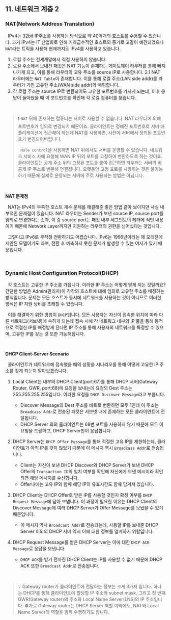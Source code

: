 ## 11. 네트워크 계층 2

### NAT(Network Address Translation)

&nbsp;&nbsp;IPv4는 32bit IP주소를 사용하는 방식으로 약 40억개의 호스트를 수용할 수 있습니다. 과거 IPv4는 IT 산업화로 인해 기하급수적인 호스트의 증가로 고갈이 예견되었으나 `NAT`라는 트릭을 사용해 현재까지도 IPv4를 사용하고 있습니다.

1. 로컬 주소는 전세계망에서 직접 사용하지 않습니다.
2. 로컬 주소에서 보내진 패킷은 NAT 기능이 존재하는 게이트웨이 라우터를 통해 빠져나가게 되고, 이를 통해 라우터의 고유 주소를 source IP로 사용합니다.
2.1 NAT 라우터에는 `NAT Table`이 존재합니다. 이를 통해 로컬 주소(LAN side addr)를 라우터가 가진 고유한 주소(WAN side addr)와 매핑합니다.
3. 각 로컬 주소는 source IP로 변환되어도 고유한 포트번호를 가지게 되는데, 이후 응답이 돌아왔을 때 이 포트번호를 확인해 각 로컬 컴퓨터를 찾습니다.

<br>

> ❗️ `NAT` 뒤에 존재하는 컴퓨터는 서버로 사용할 수 없습니다. NAT 라우터에 의해 포트번호가 임의로 변경되기 때문이죠. 클라이언트는 정해진 포트번호로 서버 애플리케이션에 접근해야 하는데 NAT를 사용하면, 사전에 서버에서 정의된 포트번호가 변경되어버립니다.
>
> &nbsp;&nbsp;`Hole control`을 사용하면 NAT 뒤에서도 서버를 운영할 수 있습니다. 네트워크 서비스 사에 요청해 WAN IP 뒤의 포트를 고정하여 변환하도록 하는 것이죠. 클라이언트는 공개 주소 뒤의 고정된 포트를 붙여 접근하면 라우터는 서버의 비공개 IP 주소로 변환해 연결됩니다. 오랫동안 고정 포트를 사용하는 것은 불가능하기 때문에 실제로 운영되는 서버에 주로 사용되는 방법은 아닙니다.

<br>

**NAT 문제점**

&nbsp;&nbsp;NAT는 IPv4의 부족한 호스트 개수 문제를 해결해준 좋은 방법 같아 보이지만 사실 내부적인 문제점이 있습니다. NAT 라우터는 Sender가 보낸 source IP, source port를 임의로 변경한다는 것과, 이 중 source port는 패킷 내부 세그먼트의 헤더에 적인 내용이기 때문에 Network Layer까지만 지원하는 라우터의 권한을 넘어섰다는 것입니다.

&nbsp;&nbsp;그렇다고 IPv6로 무작정 전환하기도 어렵습니다. IPv6는 1996년이라는 꽤 오래전에 제안된 모델이기도 하며, 전환 후 예측하지 못한 문제가 발생할 수 있는 여지가 있기 때문입니다.

<br>

### Dynamic Host Configuration Protocol(DHCP)

&nbsp;&nbsp;각 호스트는 고유한 IP 주소를 가집니다. 이러한 IP 주소는 어떻게 얻게 되는 것일까요? 간단한 방법은 Admin(관리자)이 각각의 호스트에 대해 임의로 고유한 주소를 배정하는 방식입니다. 문제는 모든 호스트가 동시에 네트워크를 사용하는 것이 아니므로 이러한 방식은 IP 자원 낭비를 초래할 수 있습니다.

&nbsp;&nbsp;이를 해결하기 위한 방법이 `DHCP`입니다. 모든 사용자는 자신이 접속한 위치에 따라 다른 네트워크(서브넷)에 속하게 되는데 접속 시에 각 네트워크 내부의 IP 풀을 통해 동적으로 적절한 IP를 배정받게 된다면 IP 주소를 통해 사용자의 네트워크를 특정할 수 있으며, 고유한 IP를 갖는 것 또한 가능해집니다.

<br>

**DHCP Client-Server Scenario**

&nbsp;&nbsp;클라이언트가 네트워크에 접속했을 때의 상황을 시나리오를 통해 어떻게 고유한 IP 주소를 갖게 되는지 알아보겠습니다.

1. Local Client는 내부의 DHCP Client(port:67)를 통해 DHCP 서버(Gateway Router, GWR, port:68)에 요청을 보내는데 요청의 Dest 주소는 255.255.255.255입니다. 이러한 요청을 `DHCP Discover Message`라고 부릅니다.
    - Discover Message의 Dest 주소를 비트로 변환하면 모두 1인데 이 주소는 `Broadcass Addr`로 전송된 패킷은 서브넷 내에 존재하는 모든 클라이언트에 전달됩니다.
    - DHCP Server 외의 클라이언트는 68번 포트를 사용하지 않기 때문에 모두 이 요청을 드랍하고, DHCP Server만이 응답합니다.

2. DHCP Server는 `DHCP Offer Message`를 통해 적절한 고유 IP를 제한하는데, 클라이언트가 아직 IP를 갖지 않았기 때문에 이 메시지 역시 `Broadcass Addr`로 전송됩니다.
    - Client는 자신이 보낸 DHCP Discover와 DHCP Server가 보낸 DHCP Offer의 `Transaction ID`의 일치 여부를 확인해 자신에게 보낸 메시지라 확인되면 해당 메시지를 수신합니다.
    - Offer내에는 고유 IP와 함께 해당 IP의 유효시간도 함께 담겨져 있습니다.

3. DHCP Client는 DHCP Offer로 받은 IP를 사용할 것인지 확정 여부를 `DHCP Request Message`에 담아 보냅니다. 이 과정이 필요한 이유는 DHCP Client의 Discover Message에 여러 DHCP Server가 Offer Message를 보냈을 수 있기 때문입니다.
    - 이 메시지 역시 `Broadcast Addr`로 전송되는데, 사용할 IP를 보내준 DHCP Server 이외의 DHCP 서버 역시 이에 대한 정보를 알게하기 위함입니다.

4. DHCP Request Message를 받은 DHCP Server는 이에 대한 `DHCP ACK Message`로 응답을 보냅니다.
    - `DHCP ACK`를 받기 전까진 DHCP Client는 IP를 사용할 수 없기 때문에 DHCP ACK 또한 `Broadcast Addr`로 전송됩니다.

<br>

> 💡 Gateway router가 클라이언트에 전달하는 정보는 크게 3가지 입니다. 하나는 DHCP를 통해 클라이언트에 할당할 IP 주소와 subnet mask, 그리고 첫 번째 GWR(Gateway router)의 주소와 Local Name Server(LNS)의 IP 주소입니다. 추가로 Gateway router는 DHCP Server 역할 이외에도, NAT와 Local Name Server의 역할을 함께 수행하기도 합니다.